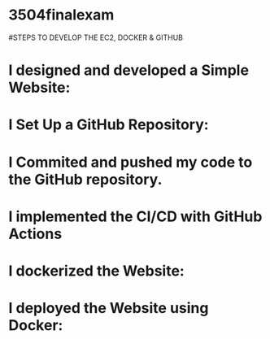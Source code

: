 # 3504finalexam

#STEPS TO DEVELOP THE EC2, DOCKER & GITHUB
# I designed and developed a Simple Website:
# I Set Up a GitHub Repository:
# I Commited and pushed my code to the GitHub repository.
# I implemented the CI/CD with GitHub Actions
# I dockerized the Website:
# I deployed the Website using Docker:
